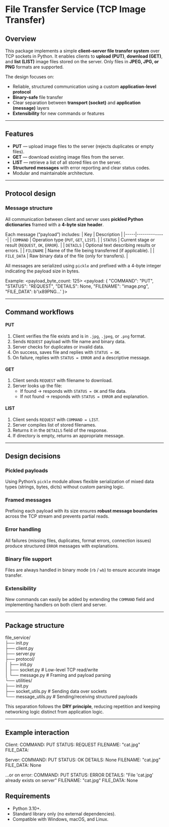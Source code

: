 # File Transfer Service (TCP Image Transfer)

## Overview
This package implements a simple **client–server file transfer system** over TCP sockets in Python. It enables clients to **upload (PUT)**, **download (GET)**, and **list (LIST)** image files stored on the server. Only files in **JPEG, JPG, or PNG** formats are supported.

The design focuses on:
- Reliable, structured communication using a custom **application-level protocol**
- **Binary-safe** file transfer
- Clear separation between **transport (socket)** and **application (message)** layers
- **Extensibility** for new commands or features

---

## Features
- **PUT** — upload image files to the server (rejects duplicates or empty files).  
- **GET** — download existing image files from the server.  
- **LIST** — retrieve a list of all stored files on the server.  
- **Structured messages** with error reporting and clear status codes.  
- Modular and maintainable architecture.  

---

## Protocol design

### Message structure
All communication between client and server uses **pickled Python dictionaries** framed with a **4-byte size header**.

Each message (“payload”) includes:
| Key | Description |
|-----|--------------|
| `COMMAND` | Operation type (`PUT`, `GET`, `LIST`). |
| `STATUS` | Current stage or result (`REQUEST`, `OK`, `ERROR`). |
| `DETAILS` | Optional text describing results or errors. |
| `FILENAME` | Name of the file being transferred (if applicable). |
| `FILE_DATA` | Raw binary data of the file (only for transfers). |

All messages are serialized using `pickle` and prefixed with a 4-byte integer indicating the payload size in bytes.

Example:
<payload_byte_count: 125>
<payload: {
"COMMAND": "PUT",
"STATUS": "REQUEST",
"DETAILS": None,
"FILENAME": "image.png",
"FILE_DATA": b'\x89PNG...'
}>

---

## Command workflows

#### PUT
1. Client verifies the file exists and is in `.jpg`, `.jpeg`, or `.png` format.  
2. Sends `REQUEST` payload with file name and binary data.  
3. Server checks for duplicates or invalid data.  
4. On success, saves file and replies with `STATUS = OK`.  
5. On failure, replies with `STATUS = ERROR` and a descriptive message.

#### GET
1. Client sends `REQUEST` with filename to download.  
2. Server looks up the file:  
   - If found → responds with `STATUS = OK` and file data.  
   - If not found → responds with `STATUS = ERROR` and explanation.  

#### LIST
1. Client sends `REQUEST` with `COMMAND = LIST`.  
2. Server compiles list of stored filenames.  
3. Returns it in the `DETAILS` field of the response.  
4. If directory is empty, returns an appropriate message.

---

## Design decisions

### Pickled payloads
Using Python’s `pickle` module allows flexible serialization of mixed data types (strings, bytes, dicts) without custom parsing logic.

### Framed messages
Prefixing each payload with its size ensures **robust message boundaries** across the TCP stream and prevents partial reads.

### Error handling
All failures (missing files, duplicates, format errors, connection issues) produce structured `ERROR` messages with explanations.

### Binary file support
Files are always handled in binary mode (`rb` / `wb`) to ensure accurate image transfer.

### Extensibility
New commands can easily be added by extending the `COMMAND` field and implementing handlers on both client and server.

---

## Package structure

file_service/  
├── init.py  
├── client.py  
├── server.py  
├── protocol/  
│ ├── init.py  
│ ├── socket.py # Low-level TCP read/write  
│ └── message.py # Framing and payload parsing  
└── utilities/  
├── init.py  
├── socket_utils.py # Sending data over sockets  
└── message_utils.py # Sending/receiving structured payloads  

This separation follows the **DRY principle**, reducing repetition and keeping networking logic distinct from application logic.

---

## Example interaction

Client:
COMMAND: PUT
STATUS: REQUEST
FILENAME: "cat.jpg"
FILE_DATA: <binary>

Server:
COMMAND: PUT
STATUS: OK
DETAILS: None
FILENAME: "cat.jpg"
FILE_DATA: None

...or on error:
COMMAND: PUT
STATUS: ERROR
DETAILS: "File 'cat.jpg' already exists on server"
FILENAME: "cat.jpg"
FILE_DATA: None

## Requirements

- Python 3.10+.
- Standard library only (no external dependencies).
- Compatible with Windows, macOS, and Linux.